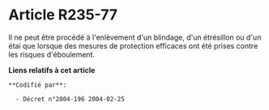 # Article R235-77

Il ne peut être procédé à l'enlèvement d'un blindage, d'un étrésillon ou d'un étai que lorsque des mesures de protection
efficaces ont été prises contre les risques d'éboulement.

**Liens relatifs à cet article**

	**Codifié par**:

	  - Décret n°2004-196 2004-02-25
